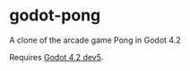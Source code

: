 # godot-pong
A clone of the arcade game Pong in Godot 4.2

Requires [Godot 4.2 dev5](https://godotengine.org/article/dev-snapshot-godot-4-2-dev-5/).
